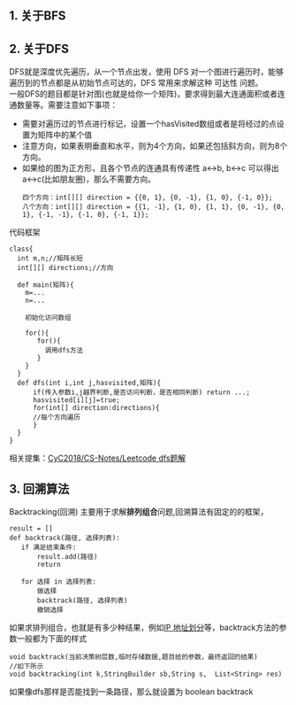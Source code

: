 ## 1. 关于BFS
## 2. 关于DFS
DFS就是深度优先遍历，从一个节点出发，使用 DFS 对一个图进行遍历时，能够遍历到的节点都是从初始节点可达的，DFS 常用来求解这种 可达性 问题。  
一般DFS的题目都是针对图(也就是给你一个矩阵)，要求得到最大连通面积或者连通数量等。需要注意如下事项：  
  
  -  需要对遍历过的节点进行标记，设置一个hasVisited数组或者是将经过的点设置为矩阵中的某个值
  -  注意方向，如果表明垂直和水平，则为4个方向，如果还包括斜方向，则为8个方向。
  -  如果给的图为正方形，且各个节点的连通具有传递性 a<->b, b<->c 可以得出 a<->c(比如朋友圈)，那么不需要方向。
      ```
      四个方向：int[][] direction = {{0, 1}, {0, -1}, {1, 0}, {-1, 0}};
      八个方向：int[][] direction = {{1, -1}, {1, 0}, {1, 1}, {0, -1}, {0, 1}, {-1, -1}, {-1, 0}, {-1, 1}};
      ```
代码框架
```
class{
  int m,n;//矩阵长短
  int[][] directions;//方向
  
  def main(矩阵){
    m=...
    n=...
    
    初始化访问数组
    
    for(){
       for(){
         调用dfs方法
       }
    }
  }
  def dfs(int i,int j,hasvisited,矩阵){
      if(传入参数i,j越界判断,是否访问判断，是否相同判断) return ...;
      hasvisited[i][j]=true;
      for(int[] direction:directions){
      //每个方向遍历
      }
  }
}

```

相关提集：[CyC2018/CS-Notes/Leetcode dfs题解](https://github.com/CyC2018/CS-Notes/blob/master/notes/Leetcode%20%E9%A2%98%E8%A7%A3%20-%20%E6%90%9C%E7%B4%A2.md#dfs)

## 3. 回溯算法
 Backtracking(回溯) 主要用于求解**排列组合**问题,回溯算法有固定的的框架，
 ```
result = []
def backtrack(路径, 选择列表):
    if 满足结束条件:
        result.add(路径)
        return

    for 选择 in 选择列表:
        做选择
        backtrack(路径, 选择列表)
        撤销选择
 ```
 如果求排列组合，也就是有多少种结果，例如[IP 地址划分](https://leetcode-cn.com/problems/restore-ip-addresses/description/)等，backtrack方法的参数一般都为下面的样式
 ```
 void backtrack(当前决策树层数,临时存储数据,题目给的参数，最终返回的结果)
 //如下所示
 void backtracking(int k,StringBuilder sb,String s,  List<String> res)
 ```
 如果像dfs那样是否能找到一条路径，那么就设置为 boolean backtrack
